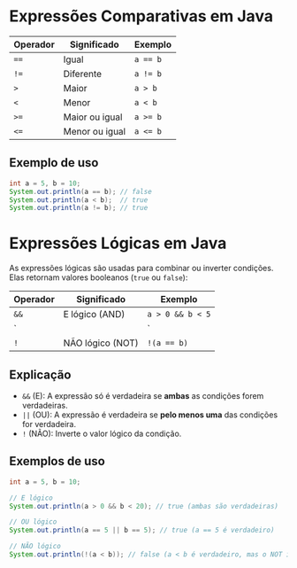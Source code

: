 # Expressões Comparativas em Java

| Operador | Significado           | Exemplo                |
|----------|----------------------|------------------------|
| `==`     | Igual                | `a == b`               |
| `!=`     | Diferente            | `a != b`               |
| `>`      | Maior                | `a > b`                |
| `<`      | Menor                | `a < b`                |
| `>=`     | Maior ou igual       | `a >= b`               |
| `<=`     | Menor ou igual       | `a <= b`               |

## Exemplo de uso

```java
int a = 5, b = 10;
System.out.println(a == b); // false
System.out.println(a < b);  // true
System.out.println(a != b); // true
```

# Expressões Lógicas em Java

As expressões lógicas são usadas para combinar ou inverter condições. Elas retornam valores booleanos (`true` ou `false`):

| Operador | Significado         | Exemplo                |
|----------|--------------------|------------------------|
| `&&`     | E lógico (AND)     | `a > 0 && b < 5`       |
| `||`     | OU lógico (OR)     | `a == 10 || b == 20`   |
| `!`      | NÃO lógico (NOT)   | `!(a == b)`            |

## Explicação

- `&&` (E): A expressão só é verdadeira se **ambas** as condições forem verdadeiras.
- `||` (OU): A expressão é verdadeira se **pelo menos uma** das condições for verdadeira.
- `!` (NÃO): Inverte o valor lógico da condição.

## Exemplos de uso

```java
int a = 5, b = 10;

// E lógico
System.out.println(a > 0 && b < 20); // true (ambas são verdadeiras)

// OU lógico
System.out.println(a == 5 || b == 5); // true (a == 5 é verdadeiro)

// NÃO lógico
System.out.println(!(a < b)); // false (a < b é verdadeiro, mas o NOT inverte o valor)
```